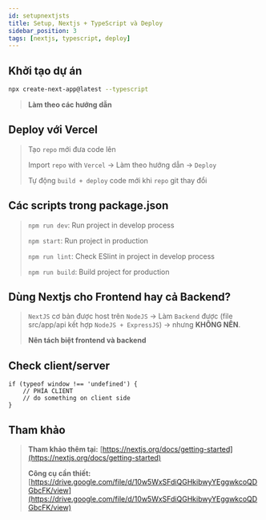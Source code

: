 ```yaml
---
id: setupnextjsts
title: Setup, Nextjs + TypeScript và Deploy
sidebar_position: 3
tags: [nextjs, typescript, deploy]
---
```


## Khởi tạo dự án

```bash
npx create-next-app@latest --typescript
```

> **Làm theo các hướng dẫn**

## Deploy với Vercel

> Tạo `repo` mới đưa code lên
>
> Import `repo` with `Vercel` → Làm theo hướng dẫn → `Deploy`
>
> Tự động `build + deploy` code mới khi `repo` git thay đổi

## Các scripts trong package.json

> `npm run dev`: Run project in develop process
>
> `npm start`: Run project in production
>
> `npm run lint`: Check ESlint in project in develop process
>
> `npm run build`: Build project for production

## Dùng Nextjs cho Frontend hay cả Backend?

> `NextJS` cơ bản được host trên `NodeJS` -> Làm `Backend` được (file src/app/api kết hợp `NodeJS + ExpressJS`) -> nhưng **KHÔNG NÊN**.
>
> **Nên tách biệt frontend và backend**

## Check client/server

```tsx
if (typeof window !== 'undefined') {
    // PHÍA CLIENT
    // do something on client side
}
```

## Tham khảo

> **Tham khảo thêm tại:** [https://nextjs.org/docs/getting-started](https://nextjs.org/docs/getting-started)
>
> **Công cụ cần thiết:** [https://drive.google.com/file/d/10w5WxSFdiQGHkibwyYEggwkcoQDGbcFK/view](https://drive.google.com/file/d/10w5WxSFdiQGHkibwyYEggwkcoQDGbcFK/view)

